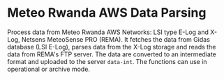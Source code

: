 
# Meteo Rwanda AWS Data Parsing

Process data from Meteo Rwanda AWS Networks: LSI type E-Log and X-Log, Netsens MeteoSense PRO (REMA). It fetches the data from Gidas database (LSI E-Log), parses data from the X-Log storage and reads the data from REMA's FTP server. The data are converted to an intermediate format and uploaded to the server `data-int`. The functions can use in operational or archive mode.

